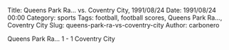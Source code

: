Title: Queens Park Ra… vs. Coventry City, 1991/08/24
Date: 1991/08/24 00:00
Category: sports
Tags: football, football scores, Queens Park Ra…, Coventry City
Slug: queens-park-ra-vs-coventry-city
Author: carbonero


Queens Park Ra… 1 - 1 Coventry City
